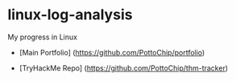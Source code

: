 # linux-log-analysis
My progress in Linux
- [Main Portfolio] (https://github.com/PottoChip/portfolio)

- [TryHackMe Repo] (https://github.com/PottoChip/thm-tracker)
